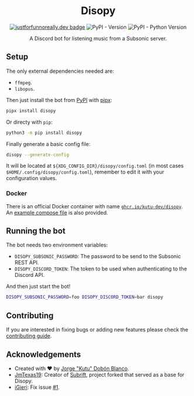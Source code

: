<div align="center" markdown="1">
<h1>Disopy</h1>

[![justforfunnoreally.dev badge](https://img.shields.io/badge/justforfunnoreally-dev-9ff)](https://justforfunnoreally.dev)
![PyPI - Version](https://img.shields.io/pypi/v/disopy)
![PyPI - Python Version](https://img.shields.io/pypi/pyversions/disopy)

A Discord bot for listening music from a Subsonic server.
</div>

## Setup
The only external dependencies needed are:
- `ffmpeg`.
- `libopus`.

Then just install the bot from [PyPI](https://pypi.org/) with [pipx](https://github.com/pypa/pipx):
```sh
pipx install disopy
```

Or directy with `pip`:
```sh
python3 -m pip install disopy
```

Finally generate a basic config file:
```sh
disopy --generate-config
```

It will be located at `${XDG_CONFIG_DIR}/disopy/config.toml` (in most cases `$HOME/.config/disopy/config.toml`), remember to edit it with your configuration values.

### Docker
There is an official Docker container with name [`ghcr.io/kutu-dev/disopy`](https://github.com/kutu-dev/disopy/pkgs/container/disopy). An [example compose file](./compose.yaml) is also provided.

## Running the bot
The bot needs two environment variables:
- `DISOPY_SUBSONIC_PASSWORD`: The password to be send to the Subsonic REST API.
- `DISOPY_DISCORD_TOKEN`: The token to be used when authenticating to the Discord API.

And then just start the bot!
```sh
DISOPY_SUBSONIC_PASSWORD=foo DISOPY_DISCORD_TOKEN=bar disopy
```

## Contributing
If you are interested in fixing bugs or adding new features please check the [contributing guide](./CONTRIBUTING.md).

## Acknowledgements
- Created with :heart: by [Jorge "Kutu" Dobón Blanco](https://dobon.dev).
- [JmTexas19](https://github.com/JmTexas19): Creator of [Subrift](https://github.com/JmTexas19/subrift), project forked that served as a base for Disopy.
- [iGieri](https://github.com/iGieri): Fix issue [#1](https://github.com/kutu-dev/disopy/issues/1).
